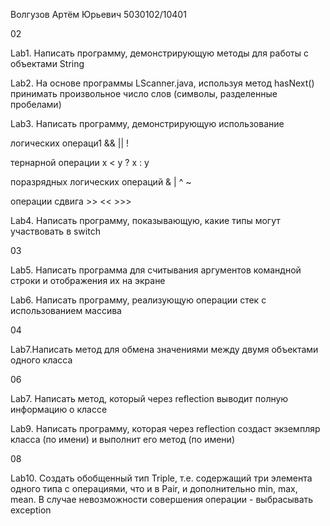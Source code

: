 
Волгузов Артём Юрьевич 5030102/10401

02

Lab1. Написать программу, демонстрирующую методы для работы с объектами String

Lab2. На основе программы LScanner.java, используя метод hasNext() принимать произвольное число слов (символы, разделенные пробелами)

Lab3. Написать программу, демонстрирующую использование
   
   логических операци1 && || !
   
   тернарной операции x < y ? x : y

   поразрядных логических операций & | ^ ~
   
   операции сдвига >> << >>>
  
Lab4. Написать программу, показывающую, какие типы могут участвовать в switch
  
  
03

Lab5. Написать программа для считывания аргументов командной строки и отображения их на экране

Lab6. Написать программу, реализующую операции стек с использованием массива

04

   Lab7.Написать метод для обмена значениями между двумя объектами одного класса

06

Lab7. Написать метод, который через reflection выводит полную информацию о классе
   
Lab9. Написать программу, которая через reflection создаст экземпляр класса (по имени) и выполнит его метод (по имени)

08

Lab10. Создать обобщенный тип Triple, т.е. содержащий три элемента одного типа с операциями, что и в Pair, и дополнительно min, max, mean. В случае невозможности совершения операции - выбрасывать exception
